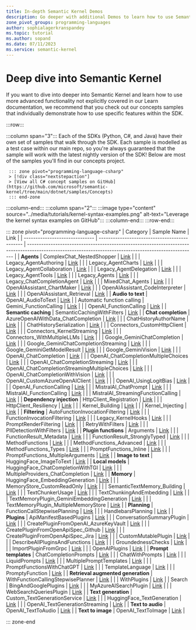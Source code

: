 ```yaml
---
title: In-depth Semantic Kernel Demos
description: Go deeper with additional Demos to learn how to use Semantic Kernel. 
zone_pivot_groups: programming-languages
author: sophialagerkranspandey          
ms.topic: tutorial
ms.author: sopand
ms.date: 07/11/2023
ms.service: semantic-kernel
---
```


# Deep dive into Semantic Kernel

If you want to dive into deeper into Semantic Kernel and learn how to use more advanced functionality not explicitly covered in our Learn documentation, we recommend that you check out our concepts samples that individually demonstrate how to use specific features within the SDK.


:::row:::

   :::column span="3":::
        Each of the SDKs (Python, C#, and Java) have their own set of samples that walk through the SDK. Each sample is modelled as a test case within our main repo, so you're always guaranteed that the sample will work with the latest nightly version of the SDK! Below are most of the samples you'll find in our concepts project.


     ::: zone pivot="programming-language-csharp"
     > [!div class="nextstepaction"]
     > [View all C# concept samples on GitHub](https://github.com/microsoft/semantic-kernel/tree/main/dotnet/samples/Concepts)
     ::: end-zone

   :::column-end:::
   :::column span="2":::
        :::image type="content" source="../media/tutorials/kernel-syntax-examples.png" alt-text="Leverage the kernel syntax examples on GitHub":::
   :::column-end:::
:::row-end:::

::: zone pivot="programming-language-csharp"
| Category                       | Sample Name                                   | Link                                                                                                                                                   |
| ------------------------------ | --------------------------------------------- | ------------------------------------------------------------------------------------------------------------------------------------------------------ |
| **Agents**                         | ComplexChat_NestedShopper                     | [Link](https://github.com/microsoft/semantic-kernel/blob/main/dotnet/samples/Concepts/Agents/ComplexChat_NestedShopper.cs)                             |
|                                | Legacy_AgentAuthoring                         | [Link](https://github.com/microsoft/semantic-kernel/blob/main/dotnet/samples/Concepts/Agents/Legacy_AgentAuthoring.cs)                                 |
|                                | Legacy_AgentCharts                            | [Link](https://github.com/microsoft/semantic-kernel/blob/main/dotnet/samples/Concepts/Agents/Legacy_AgentCharts.cs)                                    |
|                                | Legacy_AgentCollaboration                     | [Link](https://github.com/microsoft/semantic-kernel/blob/main/dotnet/samples/Concepts/Agents/Legacy_AgentCollaboration.cs)                             |
|                                | Legacy_AgentDelegation                        | [Link](https://github.com/microsoft/semantic-kernel/blob/main/dotnet/samples/Concepts/Agents/Legacy_AgentDelegation.cs)                                |
|                                | Legacy_AgentTools                             | [Link](https://github.com/microsoft/semantic-kernel/blob/main/dotnet/samples/Concepts/Agents/Legacy_AgentTools.cs)                                     |
|                                | Legacy_Agents                                 | [Link](https://github.com/microsoft/semantic-kernel/blob/main/dotnet/samples/Concepts/Agents/Legacy_Agents.cs)                                         |
|                                | Legacy_ChatCompletionAgent                    | [Link](https://github.com/microsoft/semantic-kernel/blob/main/dotnet/samples/Concepts/Agents/Legacy_ChatCompletionAgent.cs)                            |
|                                | MixedChat_Agents                              | [Link](https://github.com/microsoft/semantic-kernel/blob/main/dotnet/samples/Concepts/Agents/MixedChat_Agents.cs)                                      |
|                                | OpenAIAssistant_ChartMaker                    | [Link](https://github.com/microsoft/semantic-kernel/blob/main/dotnet/samples/Concepts/Agents/OpenAIAssistant_ChartMaker.cs)                            |
|                                | OpenAIAssistant_CodeInterpreter               | [Link](https://github.com/microsoft/semantic-kernel/blob/main/dotnet/samples/Concepts/Agents/OpenAIAssistant_CodeInterpreter.cs)                       |
|                                | OpenAIAssistant_Retrieval                     | [Link](https://github.com/microsoft/semantic-kernel/blob/main/dotnet/samples/Concepts/Agents/OpenAIAssistant_Retrieval.cs)                             |
| **Audio to text**                  | OpenAI_AudioToText                            | [Link](https://github.com/microsoft/semantic-kernel/blob/main/dotnet/samples/Concepts/AudioToText/OpenAI_AudioToText.cs)                               |
| Automatic function calling     | Gemini_FunctionCalling                        | [Link](https://github.com/microsoft/semantic-kernel/blob/main/dotnet/samples/Concepts/AutoFunctionCalling/Gemini_FunctionCalling.cs)                   |
|                                | OpenAI_FunctionCalling                        | [Link](https://github.com/microsoft/semantic-kernel/blob/main/dotnet/samples/Concepts/AutoFunctionCalling/OpenAI_FunctionCalling.cs)                   |
| **Semantic caching**               | SemanticCachingWithFilters                    | [Link](https://github.com/microsoft/semantic-kernel/blob/main/dotnet/samples/Concepts/Caching/SemanticCachingWithFilters.cs)                           |
| **Chat completion**                | AzureOpenAIWithData_ChatCompletion            | [Link](https://github.com/microsoft/semantic-kernel/blob/main/dotnet/samples/Concepts/ChatCompletion/AzureOpenAIWithData_ChatCompletion.cs)            |
|                                | ChatHistoryAuthorName                         | [Link](https://github.com/microsoft/semantic-kernel/blob/main/dotnet/samples/Concepts/ChatCompletion/ChatHistoryAuthorName.cs)                         |
|                                | ChatHistorySerialization                      | [Link](https://github.com/microsoft/semantic-kernel/blob/main/dotnet/samples/Concepts/ChatCompletion/ChatHistorySerialization.cs)                      |
|                                | Connectors_CustomHttpClient                   | [Link](https://github.com/microsoft/semantic-kernel/blob/main/dotnet/samples/Concepts/ChatCompletion/Connectors_CustomHttpClient.cs)                   |
|                                | Connectors_KernelStreaming                    | [Link](https://github.com/microsoft/semantic-kernel/blob/main/dotnet/samples/Concepts/ChatCompletion/Connectors_KernelStreaming.cs)                    |
|                                | Connectors_WithMultipleLLMs                   | [Link](https://github.com/microsoft/semantic-kernel/blob/main/dotnet/samples/Concepts/ChatCompletion/Connectors_WithMultipleLLMs.cs)                   |
|                                | Google_GeminiChatCompletion                   | [Link](https://github.com/microsoft/semantic-kernel/blob/main/dotnet/samples/Concepts/ChatCompletion/Google_GeminiChatCompletion.cs)                   |
|                                | Google_GeminiChatCompletionStreaming          | [Link](https://github.com/microsoft/semantic-kernel/blob/main/dotnet/samples/Concepts/ChatCompletion/Google_GeminiChatCompletionStreaming.cs)          |
|                                | Google_GeminiGetModelResult                   | [Link](https://github.com/microsoft/semantic-kernel/blob/main/dotnet/samples/Concepts/ChatCompletion/Google_GeminiGetModelResult.cs)                   |
|                                | Google_GeminiVision                           | [Link](https://github.com/microsoft/semantic-kernel/blob/main/dotnet/samples/Concepts/ChatCompletion/Google_GeminiVision.cs)                           |
|                                | OpenAI_ChatCompletion                         | [Link](https://github.com/microsoft/semantic-kernel/blob/main/dotnet/samples/Concepts/ChatCompletion/OpenAI_ChatCompletion.cs)                         |
|                                | OpenAI_ChatCompletionMultipleChoices          | [Link](https://github.com/microsoft/semantic-kernel/blob/main/dotnet/samples/Concepts/ChatCompletion/OpenAI_ChatCompletionMultipleChoices.cs)          |
|                                | OpenAI_ChatCompletionStreaming                | [Link](https://github.com/microsoft/semantic-kernel/blob/main/dotnet/samples/Concepts/ChatCompletion/OpenAI_ChatCompletionStreaming.cs)                |
|                                | OpenAI_ChatCompletionStreamingMultipleChoices | [Link](https://github.com/microsoft/semantic-kernel/blob/main/dotnet/samples/Concepts/ChatCompletion/OpenAI_ChatCompletionStreamingMultipleChoices.cs) |
|                                | OpenAI_ChatCompletionWithVision               | [Link](https://github.com/microsoft/semantic-kernel/blob/main/dotnet/samples/Concepts/ChatCompletion/OpenAI_ChatCompletionWithVision.cs)               |
|                                | OpenAI_CustomAzureOpenAIClient                | [Link](https://github.com/microsoft/semantic-kernel/blob/main/dotnet/samples/Concepts/ChatCompletion/OpenAI_CustomAzureOpenAIClient.cs)                |
|                                | OpenAI_UsingLogitBias                         | [Link](https://github.com/microsoft/semantic-kernel/blob/main/dotnet/samples/Concepts/ChatCompletion/OpenAI_UsingLogitBias.cs)                         |
|                                | OpenAI_FunctionCalling                        | [Link](https://github.com/microsoft/semantic-kernel/blob/main/dotnet/samples/Concepts/ChatCompletion/OpenAI_FunctionCalling.cs)                        |
|                                | MistralAI_ChatPrompt                          | [Link](https://github.com/microsoft/semantic-kernel/blob/main/dotnet/samples/Concepts/ChatCompletion/MistralAI_ChatPrompt.cs)                          |
|                                | MistralAI_FunctionCalling                     | [Link](https://github.com/microsoft/semantic-kernel/blob/main/dotnet/samples/Concepts/ChatCompletion/MistralAI_FunctionCalling.cs)                     |
|                                | MistralAI_StreamingFunctionCalling            | [Link](https://github.com/microsoft/semantic-kernel/blob/main/dotnet/samples/Concepts/ChatCompletion/MistralAI_StreamingFunctionCalling.cs)            |
| **Dependency injection**           | HttpClient_Registration                       | [Link](https://github.com/microsoft/semantic-kernel/blob/main/dotnet/samples/Concepts/DependencyInjection/HttpClient_Registration.cs)                  |
|                                | HttpClient_Resiliency                         | [Link](https://github.com/microsoft/semantic-kernel/blob/main/dotnet/samples/Concepts/DependencyInjection/HttpClient_Resiliency.cs)                    |
|                                | Kernel_Building                               | [Link](https://github.com/microsoft/semantic-kernel/blob/main/dotnet/samples/Concepts/DependencyInjection/Kernel_Building.cs)                          |
|                                | Kernel_Injecting                              | [Link](https://github.com/microsoft/semantic-kernel/blob/main/dotnet/samples/Concepts/DependencyInjection/Kernel_Injecting.cs)                         |
| **Filtering**                      | AutoFunctionInvocationFiltering               | [Link](https://github.com/microsoft/semantic-kernel/blob/main/dotnet/samples/Concepts/Filtering/AutoFunctionInvocationFiltering.cs)                    |
|                                | FunctionInvocationFiltering                   | [Link](https://github.com/microsoft/semantic-kernel/blob/main/dotnet/samples/Concepts/Filtering/FunctionInvocationFiltering.cs)                        |
|                                | Legacy_KernelHooks                            | [Link](https://github.com/microsoft/semantic-kernel/blob/main/dotnet/samples/Concepts/Filtering/Legacy_KernelHooks.cs)                                 |
|                                | PromptRenderFiltering                         | [Link](https://github.com/microsoft/semantic-kernel/blob/main/dotnet/samples/Concepts/Filtering/PromptRenderFiltering.cs)                              |
|                                | RetryWithFilters                              | [Link](https://github.com/microsoft/semantic-kernel/blob/main/dotnet/samples/Concepts/Filtering/RetryWithFilters.cs)                                   |
|                                | PIIDetectionWithFilters                       | [Link](https://github.com/microsoft/semantic-kernel/blob/main/dotnet/samples/Concepts/Filtering/PIIDetectionWithFilters.cs)                            |
| **Plugin functions**               | Arguments                                     | [Link](https://github.com/microsoft/semantic-kernel/blob/main/dotnet/samples/Concepts/Functions/Arguments.cs)                                          |
|                                | FunctionResult_Metadata                       | [Link](https://github.com/microsoft/semantic-kernel/blob/main/dotnet/samples/Concepts/Functions/FunctionResult_Metadata.cs)                            |
|                                | FunctionResult_StronglyTyped                  | [Link](https://github.com/microsoft/semantic-kernel/blob/main/dotnet/samples/Concepts/Functions/FunctionResult_StronglyTyped.cs)                       |
|                                | MethodFunctions                               | [Link](https://github.com/microsoft/semantic-kernel/blob/main/dotnet/samples/Concepts/Functions/MethodFunctions.cs)                                    |
|                                | MethodFunctions_Advanced                      | [Link](https://github.com/microsoft/semantic-kernel/blob/main/dotnet/samples/Concepts/Functions/MethodFunctions_Advanced.cs)                           |
|                                | MethodFunctions_Types                         | [Link](https://github.com/microsoft/semantic-kernel/blob/main/dotnet/samples/Concepts/Functions/MethodFunctions_Types.cs)                              |
|                                | PromptFunctions_Inline                        | [Link](https://github.com/microsoft/semantic-kernel/blob/main/dotnet/samples/Concepts/Functions/PromptFunctions_Inline.cs)                             |
|                                | PromptFunctions_MultipleArguments             | [Link](https://github.com/microsoft/semantic-kernel/blob/main/dotnet/samples/Concepts/Functions/PromptFunctions_MultipleArguments.cs)                  |
| **Image to text**                  | HuggingFace_ImageToText                       | [Link](https://github.com/microsoft/semantic-kernel/blob/main/dotnet/samples/Concepts/ImageToText/HuggingFace_ImageToText.cs)                          |
| **Local models**                   | HuggingFace_ChatCompletionWithTGI             | [Link](https://github.com/microsoft/semantic-kernel/blob/main/dotnet/samples/Concepts/LocalModels/HuggingFace_ChatCompletionWithTGI.cs)                |
|                                | MultipleProviders_ChatCompletion              | [Link](https://github.com/microsoft/semantic-kernel/blob/main/dotnet/samples/Concepts/LocalModels/MultipleProviders_ChatCompletion.cs)                 |
| **Memory**                         | HuggingFace_EmbeddingGeneration               | [Link](https://github.com/microsoft/semantic-kernel/blob/main/dotnet/samples/Concepts/Memory/HuggingFace_EmbeddingGeneration.cs)                       |
|                                | MemoryStore_CustomReadOnly                    | [Link](https://github.com/microsoft/semantic-kernel/blob/main/dotnet/samples/Concepts/Memory/MemoryStore_CustomReadOnly.cs)                            |
|                                | SemanticTextMemory_Building                   | [Link](https://github.com/microsoft/semantic-kernel/blob/main/dotnet/samples/Concepts/Memory/SemanticTextMemory_Building.cs)                           |
|                                | TextChunkerUsage                              | [Link](https://github.com/microsoft/semantic-kernel/blob/main/dotnet/samples/Concepts/Memory/TextChunkerUsage.cs)                                      |
|                                | TextChunkingAndEmbedding                      | [Link](https://github.com/microsoft/semantic-kernel/blob/main/dotnet/samples/Concepts/Memory/TextChunkingAndEmbedding.cs)                              |
|                                | TextMemoryPlugin_GeminiEmbeddingGeneration    | [Link](https://github.com/microsoft/semantic-kernel/blob/main/dotnet/samples/Concepts/Memory/TextMemoryPlugin_GeminiEmbeddingGeneration.cs)            |
|                                | TextMemoryPlugin_MultipleMemoryStore          | [Link](https://github.com/microsoft/semantic-kernel/blob/main/dotnet/samples/Concepts/Memory/TextMemoryPlugin_MultipleMemoryStore.cs)                  |
| **Planning**                       | FunctionCallStepwisePlanning                  | [Link](https://github.com/microsoft/semantic-kernel/blob/main/dotnet/samples/Concepts/Planners/FunctionCallStepwisePlanning.cs)                        |
|                                | HandlebarsPlanning                            | [Link](https://github.com/microsoft/semantic-kernel/blob/main/dotnet/samples/Concepts/Planners/HandlebarsPlanning.cs)                                  |
| **Plugins**                        | ApiManifestBasedPlugins                       | [Link](https://github.com/microsoft/semantic-kernel/blob/main/dotnet/samples/Concepts/Plugins/ApiManifestBasedPlugins.cs)                              |
|                                | ConversationSummaryPlugin                     | [Link](https://github.com/microsoft/semantic-kernel/blob/main/dotnet/samples/Concepts/Plugins/ConversationSummaryPlugin.cs)                            |
|                                | CreatePluginFromOpenAI_AzureKeyVault          | [Link](https://github.com/microsoft/semantic-kernel/blob/main/dotnet/samples/Concepts/Plugins/CreatePluginFromOpenAI_AzureKeyVault.cs)                 |
|                                | CreatePluginFromOpenApiSpec_Github            | [Link](https://github.com/microsoft/semantic-kernel/blob/main/dotnet/samples/Concepts/Plugins/CreatePluginFromOpenApiSpec_Github.cs)                   |
|                                | CreatePluginFromOpenApiSpec_Jira              | [Link](https://github.com/microsoft/semantic-kernel/blob/main/dotnet/samples/Concepts/Plugins/CreatePluginFromOpenApiSpec_Jira.cs)                     |
|                                | CustomMutablePlugin                           | [Link](https://github.com/microsoft/semantic-kernel/blob/main/dotnet/samples/Concepts/Plugins/CustomMutablePlugin.cs)                                  |
|                                | DescribeAllPluginsAndFunctions                | [Link](https://github.com/microsoft/semantic-kernel/blob/main/dotnet/samples/Concepts/Plugins/DescribeAllPluginsAndFunctions.cs)                       |
|                                | GroundednessChecks                            | [Link](https://github.com/microsoft/semantic-kernel/blob/main/dotnet/samples/Concepts/Plugins/GroundednessChecks.cs)                                   |
|                                | ImportPluginFromGrpc                          | [Link](https://github.com/microsoft/semantic-kernel/blob/main/dotnet/samples/Concepts/Plugins/ImportPluginFromGrpc.cs)                                 |
|                                | OpenAIPlugins                                 | [Link](https://github.com/microsoft/semantic-kernel/blob/main/dotnet/samples/Concepts/Plugins/OpenAIPlugins.cs)                                        |
| **Prompt templates**               | ChatCompletionPrompts                         | [Link](https://github.com/microsoft/semantic-kernel/blob/main/dotnet/samples/Concepts/PromptTemplates/ChatCompletionPrompts.cs)                        |
|                                | ChatWithPrompts                               | [Link](https://github.com/microsoft/semantic-kernel/blob/main/dotnet/samples/Concepts/PromptTemplates/ChatWithPrompts.cs)                              |
|                                | LiquidPrompts                                 | [Link](https://github.com/microsoft/semantic-kernel/blob/main/dotnet/samples/Concepts/PromptTemplates/LiquidPrompts.cs)                                |
|                                | MultiplePromptTemplates                       | [Link](https://github.com/microsoft/semantic-kernel/blob/main/dotnet/samples/Concepts/PromptTemplates/MultiplePromptTemplates.cs)                      |
|                                | PromptFunctionsWithChatGPT                    | [Link](https://github.com/microsoft/semantic-kernel/blob/main/dotnet/samples/Concepts/PromptTemplates/PromptFunctionsWithChatGPT.cs)                   |
|                                | TemplateLanguage                              | [Link](https://github.com/microsoft/semantic-kernel/blob/main/dotnet/samples/Concepts/PromptTemplates/TemplateLanguage.cs)                             |
|                                | PromptyFunction                               | [Link](https://github.com/microsoft/semantic-kernel/blob/main/dotnet/samples/Concepts/PromptTemplates/PromptyFunction.cs)                              |
| **Retrieval augmented generation** | WithFunctionCallingStepwisePlanner            | [Link](https://github.com/microsoft/semantic-kernel/blob/main/dotnet/samples/Concepts/RAG/WithFunctionCallingStepwisePlanner.cs)                       |
|                                | WithPlugins                                   | [Link](https://github.com/microsoft/semantic-kernel/blob/main/dotnet/samples/Concepts/RAG/WithPlugins.cs)                                              |
| Search                         | BingAndGooglePlugins                          | [Link](https://github.com/microsoft/semantic-kernel/blob/main/dotnet/samples/Concepts/Search/BingAndGooglePlugins.cs)                                  |
|                                | MyAzureAISearchPlugin                         | [Link](https://github.com/microsoft/semantic-kernel/blob/main/dotnet/samples/Concepts/Search/MyAzureAISearchPlugin.cs)                                 |
|                                | WebSearchQueriesPlugin                        | [Link](https://github.com/microsoft/semantic-kernel/blob/main/dotnet/samples/Concepts/Search/WebSearchQueriesPlugin.cs)                                |
| **Text generation**                | Custom_TextGenerationService                  | [Link](https://github.com/microsoft/semantic-kernel/blob/main/dotnet/samples/Concepts/TextGeneration/Custom_TextGenerationService.cs)                  |
|                                | HuggingFace_TextGeneration                    | [Link](https://github.com/microsoft/semantic-kernel/blob/main/dotnet/samples/Concepts/TextGeneration/HuggingFace_TextGeneration.cs)                    |
|                                | OpenAI_TextGenerationStreaming                | [Link](https://github.com/microsoft/semantic-kernel/blob/main/dotnet/samples/Concepts/TextGeneration/OpenAI_TextGenerationStreaming.cs)                |
| **Text to audio**                  | OpenAI_TextToAudio                            | [Link](https://github.com/microsoft/semantic-kernel/blob/main/dotnet/samples/Concepts/TextToAudio/OpenAI_TextToAudio.cs)                               |
| **Text to image**                  | OpenAI_TextToImage                            | [Link](https://github.com/microsoft/semantic-kernel/blob/main/dotnet/samples/Concepts/TextToImage/OpenAI_TextToImageDalle3.cs)                         |

::: zone-end